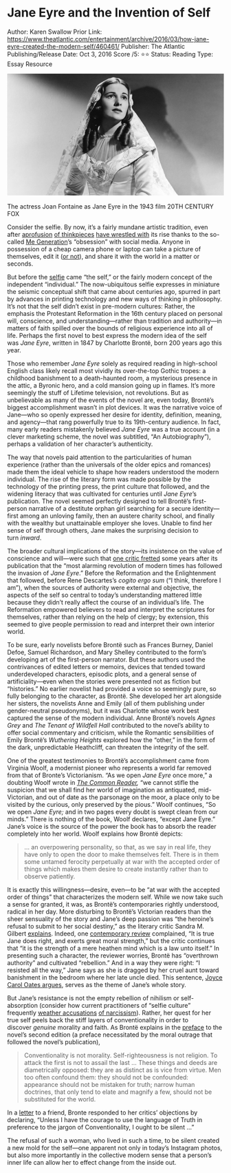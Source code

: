 # Jane Eyre and the Invention of Self

Author: Karen Swallow Prior
Link: https://www.theatlantic.com/entertainment/archive/2016/03/how-jane-eyre-created-the-modern-self/460461/
Publisher: The Atlantic
Publishing/Release Date: Oct 3, 2016
Score /5: ⭐️⭐️
Status: Reading
Type: Essay Resource

![Jane%20Eyre%20and%20the%20Invention%20of%20Self%203142ec2744134c40b90387939bc13cec/Untitled.png](Jane%20Eyre%20and%20the%20Invention%20of%20Self%203142ec2744134c40b90387939bc13cec/Untitled.png)

The actress Joan Fontaine as Jane Eyre in the 1943 film 20TH CENTURY FOX

Consider the selfie. By now, it’s a fairly mundane artistic tradition, even after [a](https://www.theatlantic.com/entertainment/archive/2015/07/facebook-rainbow-filters-history-of-art/398057/)[profusion](http://www.newyorker.com/culture/photo-booth/finding-the-self-in-a-selfie) [of thinkpieces](http://www.nytimes.com/2013/12/29/arts/the-meanings-of-the-selfie.html) [have wrestled with](http://www.latimes.com/entertainment/arts/la-ca-cm-digital-museums-20151025-story.html) its rise thanks to the so-called [Me Generation](http://www.thewire.com/national/2013/05/me-generation-time/65054/)’s “obsession” with social media. Anyone in possession of a cheap camera phone or laptop can take a picture of themselves, edit it ([or not](http://www.instyle.com/beauty/bare-faced-celebs-best-no-makeup-selfies-instagram)), and share it with the world in a matter or seconds.

But before the [selfie](http://www.newyorker.com/culture/photo-booth/finding-the-self-in-a-selfie) came “the self,” or the fairly modern concept of the independent “individual.” The now-ubiquitous selfie expresses in miniature the seismic conceptual shift that came about centuries ago, spurred in part by advances in printing technology and new ways of thinking in philosophy. It’s not that the self didn’t exist in pre-modern cultures: Rather, the emphasis the Protestant Reformation in the 16th century placed on personal will, conscience, and understanding—rather than tradition and authority—in matters of faith spilled over the bounds of religious experience into all of life. Perhaps the first novel to best express the modern idea of the self was *Jane Eyre*, written in 1847 by Charlotte Brontë, born 200 years ago this year.

Those who remember *Jane Eyre* solely as required reading in high-school English class likely recall most vividly its over-the-top Gothic tropes: a childhood banishment to a death-haunted room, a mysterious presence in the attic, a Byronic hero, and a cold mansion going up in flames. It’s more seemingly the stuff of Lifetime television, not revolutions. But as unbelievable as many of the events of the novel are, even today, Brontë’s biggest accomplishment wasn’t in plot devices. It was the narrative voice of Jane—who so openly expressed her desire for identity, definition, meaning, and agency—that rang powerfully true to its 19th-century audience. In fact, many early readers mistakenly believed *Jane Eyre* was a true account (in a clever marketing scheme, the novel was subtitled, “An Autobiography”), perhaps a validation of her character’s authenticity.

The way that novels paid attention to the particularities of human experience (rather than the universals of the older epics and romances) made them the ideal vehicle to shape how readers understood the modern individual. The rise of the literary form was made possible by the technology of the printing press, the print culture that followed, and the widening literacy that was cultivated for centuries until *Jane Eyre*’s publication. The novel seemed perfectly designed to tell Brontë’s first-person narrative of a destitute orphan girl searching for a secure identity—first among an unloving family, then an austere charity school, and finally with the wealthy but unattainable employer she loves. Unable to find her sense of self through others, Jane makes the surprising decision to turn *inward*.

The broader cultural implications of the story—its insistence on the value of conscience and will—were such that [one critic fretted](https://play.google.com/books/reader?id=5vVFAAAAcAAJ&printsec=frontcover&output=reader&hl=en&pg=GBS.PA557) some years after its publication that the “most alarming revolution of modern times has followed the invasion of *Jane Eyre*.” Before the Reformation and the Enlightenment that followed, before Rene Descartes’s *cogito ergo sum* (“I think, therefore I am”), when the sources of authority were external and objective, the aspects of the self so central to today’s understanding mattered little because they didn’t really affect the course of an individual’s life. The Reformation empowered believers to read and interpret the scriptures for themselves, rather than relying on the help of clergy; by extension, this seemed to give people permission to read and interpret their own interior world.

To be sure, early novelists before Brontë such as Frances Burney, Daniel Defoe, Samuel Richardson, and Mary Shelley contributed to the form’s developing art of the first-person narrator. But these authors used the contrivances of edited letters or memoirs, devices that tended toward underdeveloped characters, episodic plots, and a general sense of artificiality—even when the stories were presented not as fiction but “histories.” No earlier novelist had provided a voice so seemingly pure, so fully belonging to the character, as Brontë. She developed her art alongside her sisters, the novelists Anne and Emily (all of them publishing under gender-neutral pseudonyms), but it was Charlotte whose work best captured the sense of the modern individual. Anne Brontë’s novels *Agnes Grey* and *The Tenant of Wildfell Hall* contributed to the novel’s ability to offer social commentary and criticism, while the Romantic sensibilities of Emily Brontë’s *Wuthering Heights* explored how the “other,” in the form of the dark, unpredictable Heathcliff, can threaten the integrity of the self.

One of the greatest testimonies to Brontë’s accomplishment came from Virginia Woolf, a modernist pioneer who represents a world far removed from that of Bronte’s Victorianism. “As we open *Jane Eyre* once more,” a doubting Woolf wrote in *[The Common Reader](https://ebooks.adelaide.edu.au/w/woolf/virginia/w91c/chapter14.html),* “we cannot stifle the suspicion that we shall find her world of imagination as antiquated, mid-Victorian, and out of date as the parsonage on the moor, a place only to be visited by the curious, only preserved by the pious.” Woolf continues, “So we open *Jane Eyre;* and in two pages every doubt is swept clean from our minds.” There is nothing of the book, Woolf declares, “except Jane Eyre.” Jane’s voice is the source of the power the book has to absorb the reader completely into her world. Woolf explains how Brontë depicts:

> … an overpowering personality, so that, as we say in real life, they have only to open the door to make themselves felt. There is in them some untamed ferocity perpetually at war with the accepted order of things which makes them desire to create instantly rather than to observe patiently.

It is exactly this willingness—desire, even—to be “at war with the accepted order of things” that characterizes the modern self. While we now take such a sense for granted, it was, as Brontë’s contemporaries rightly understood, radical in her day. More disturbing to Brontë’s Victorian readers than the sheer sensuality of the story and Jane’s deep passion was “the heroine’s refusal to submit to her social destiny,” as the literary critic Sandra M. Gilbert [explains](https://books.google.com/books?id=3oxf7_BsD_sC&pg=PA338&lpg=PA338&dq=%E2%80%9Crefusal+to+accept+the+forms,+customs,+and+standards+of+society.%E2%80%9D&source=bl&ots=w4-mW8TX3Y&sig=R70bhh8SEbjqS_mE-caoc-FaPI8&hl=en&sa=X&ved=0ahUKEwjN3J71keHKAhWFHx4KHZ7BCgYQ6AEIJzAD#v=onepage&q=%E2%80%9Crefusal%20to%20accept%20the%20forms%2C%20customs%2C%20and%20standards%20of%20society.%E2%80%9D&f=false). Indeed, one [contemporary review](https://play.google.com/books/reader?id=TPc9AAAAYAAJ&printsec=frontcover&output=reader&hl=en&pg=GBS.PA68) complained, “It is true Jane does right, and exerts great moral strength,” but the critic continues that “it is the strength of a mere heathen mind which is a law unto itself.” In presenting such a character, the reviewer worries, Brontë has “overthrown authority” and cultivated “rebellion.” And in a way they were right: “I resisted all the way,” Jane says as she is dragged by her cruel aunt toward banishment in the bedroom where her late uncle died. This sentence, [Joyce Carol Oates argues](http://celestialtimepiece.com/2015/01/27/jane-eyre-an-introduction/), serves as the theme of Jane’s whole story.

But Jane’s resistance is not the empty rebellion of nihilism or self-absorption (consider how current practitioners of “selfie culture” frequently [weather accusations](http://www.huffingtonpost.com/2015/01/12/selfies-narcissism-psychopathy_n_6429358.html) [of narcissism](http://www.theguardian.com/media-network/media-network-blog/2014/mar/13/selfie-social-media-love-digital-narcassism)). Rather, her quest for her true self peels back the stiff layers of conventionality in order to discover *genuine* morality and faith. As Brontë explains in the [preface](http://www.victorianweb.org/authors/bronte/cbronte/janeeyre/preface.html) to the novel’s second edition (a preface necessitated by the moral outrage that followed the novel’s publication),

> Conventionality is not morality. Self-righteousness is not religion. To attack the first is not to assail the last … These things and deeds are diametrically opposed: they are as distinct as is vice from virtue. Men too often confound them: they should not be confounded: appearance should not be mistaken for truth; narrow human doctrines, that only tend to elate and magnify a few, should not be substituted for the world.

In a [letter](https://books.google.com/books?id=ESH22a2yaWoC&pg=PA118&lpg=PA118&dq=Unless+I+have+the+courage+to+use+the+language+of+Truth+in+preference+to+the+jargon+of+Conventionality,+I+ought+to+be+silent+%E2%80%A6.%E2%80%9D&source=bl&ots=Qh_xHA_GrR&sig=b_HT0kFcgyC1YvH_pgHLp5Q_I6I&hl=en&sa=X&ved=0ahUKEwjt47WCj-HKAhUBeT4KHctWASoQ6AEIOTAI#v=onepage&q=Unless%20I%20have%20the%20courage%20to%20use%20the%20language%20of%20Truth%20in%20preference%20to%20the%20jargon%20of%20Conventionality%2C%20I%20ought%20to%20be%20silent%20%E2%80%A6.%E2%80%9D&f=false) to a friend, Bronte responded to her critics’ objections by declaring, “Unless I have the courage to use the language of Truth in preference to the jargon of Conventionality, I ought to be silent ...”

The refusal of such a woman, who lived in such a time, to be silent created a new mold for the self—one apparent not only in today’s Instagram photos, but also more importantly in the collective modern sense that a person’s inner life can allow her to effect change from the inside out.